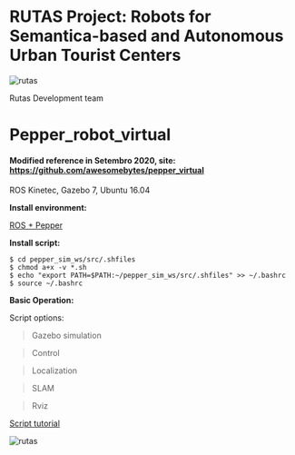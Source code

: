 # RUTAS Project: Robots for Semantica-based and Autonomous Urban Tourist Centers

![rutas](https://github.com/manoelpla/pepper_sim_ws/blob/main/rutas.png)

Rutas Development team 

Pepper_robot_virtual
====================
#### **Modified reference in Setembro 2020, site:** https://github.com/awesomebytes/pepper_virtual

ROS Kinetec, Gazebo 7, Ubuntu 16.04 


**Install environment:**

[ROS + Pepper](https://github.com/manoelpla/scriptpepper)



**Install script:**
```
$ cd pepper_sim_ws/src/.shfiles
$ chmod a+x -v *.sh
$ echo "export PATH=$PATH:~/pepper_sim_ws/src/.shfiles" >> ~/.bashrc
$ source ~/.bashrc
```


**Basic Operation:**

Script options:

> Gazebo simulation

> Control

> Localization

> SLAM

> Rviz


[Script tutorial](https://youtu.be/OxlUVkTQ2Wg)

![rutas](https://github.com/manoelpla/pepper_sim_ws/blob/main/gazebo.png)
